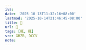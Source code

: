 ```yaml
---
ivs:
date: '2025-10-13T11:32:16+08:00'
lastmod: '2025-10-14T21:46:45-08:00'
title: 󰬕
url: 󰬕
tags: [輒, 輒]
src: GHZR, DCCV
note:
---
```

